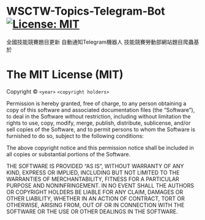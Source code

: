 # WSCTW-Topics-Telegram-Bot [![License: MIT](https://img.shields.io/badge/License-MIT-yellow.svg)](https://opensource.org/licenses/MIT)
全國技能競賽題目更新 自動通知Telegram機器人
技能競賽勞動部網站題目爬蟲基於

The MIT License (MIT)
=====================

Copyright © `<year>` `<copyright holders>`

Permission is hereby granted, free of charge, to any person
obtaining a copy of this software and associated documentation
files (the “Software”), to deal in the Software without
restriction, including without limitation the rights to use,
copy, modify, merge, publish, distribute, sublicense, and/or sell
copies of the Software, and to permit persons to whom the
Software is furnished to do so, subject to the following
conditions:

The above copyright notice and this permission notice shall be
included in all copies or substantial portions of the Software.

THE SOFTWARE IS PROVIDED “AS IS”, WITHOUT WARRANTY OF ANY KIND,
EXPRESS OR IMPLIED, INCLUDING BUT NOT LIMITED TO THE WARRANTIES
OF MERCHANTABILITY, FITNESS FOR A PARTICULAR PURPOSE AND
NONINFRINGEMENT. IN NO EVENT SHALL THE AUTHORS OR COPYRIGHT
HOLDERS BE LIABLE FOR ANY CLAIM, DAMAGES OR OTHER LIABILITY,
WHETHER IN AN ACTION OF CONTRACT, TORT OR OTHERWISE, ARISING
FROM, OUT OF OR IN CONNECTION WITH THE SOFTWARE OR THE USE OR
OTHER DEALINGS IN THE SOFTWARE.
